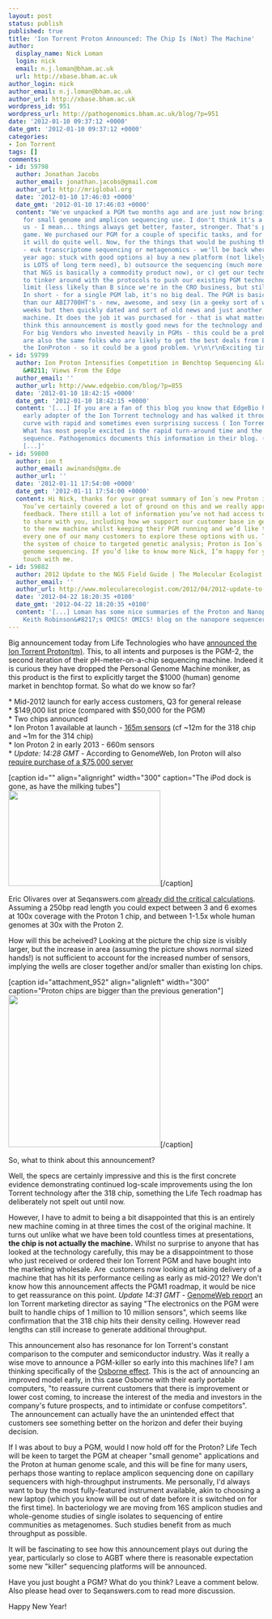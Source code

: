 ```yaml
---
layout: post
status: publish
published: true
title: 'Ion Torrent Proton Announced: The Chip Is (Not) The Machine'
author:
  display_name: Nick Loman
  login: nick
  email: n.j.loman@bham.ac.uk
  url: http://xbase.bham.ac.uk
author_login: nick
author_email: n.j.loman@bham.ac.uk
author_url: http://xbase.bham.ac.uk
wordpress_id: 951
wordpress_url: http://pathogenomics.bham.ac.uk/blog/?p=951
date: '2012-01-10 09:37:12 +0000'
date_gmt: '2012-01-10 09:37:12 +0000'
categories:
- Ion Torrent
tags: []
comments:
- id: 59798
  author: Jonathan Jacobs
  author_email: jonathan.jacobs@gmail.com
  author_url: http://mriglobal.org
  date: '2012-01-10 17:46:03 +0000'
  date_gmt: '2012-01-10 17:46:03 +0000'
  content: "We've unpacked a PGM two months ago and are just now bringing it online
    for small genome and amplicon sequencing use. I don't think it's a big deal for
    us - I mean... things always get better, faster, stronger. That's part of the
    game. We purchased our PGM for a couple of specific tasks, and for those tasks
    it will do quite well. Now, for the things that would be pushing the technology
    - euk transcriptome sequencing or metagenomics - we'll be back where we were a
    year ago: stuck with good options a) buy a new platform (not likely unless there
    is LOTS of long term need), b) outsource the sequencing (much more likely, given
    that NGS is basically a commodity product now), or c) get our technical staff
    to tinker around with the protocols to push our existing PGM technology to the
    limit (less likely than B since we're in the CRO business, but still possible).
    In short - for a single PGM lab, it's no big deal. The PGM is basically no different
    than our ABI7700HT's - new, awesome, and sexy (in a geeky sort of way) for a couple
    weeks but then quickly dated and sort of old news and just another cog in the
    machine. It does the job it was purchased for - that is what matters.\r\n\r\nI
    think this announcement is mostly good news for the technology and the market.
    For big Vendors who invested heavily in PGMs - this could be a problem, but they
    are also the same folks who are likely to get the best deals from LifeTech on
    the IonProton - so it could be a good problem. \r\n\r\nExciting times..."
- id: 59799
  author: Ion Proton Intensifies Competition in Benchtop Sequencing &laquo; Edge Bio
    &#8211; Views From the Edge
  author_email: ''
  author_url: http://www.edgebio.com/blog/?p=855
  date: '2012-01-10 18:42:15 +0000'
  date_gmt: '2012-01-10 18:42:15 +0000'
  content: '[...] If you are a fan of this blog you know that EdgeBio has been an
    early adopter of the Ion Torrent technology and has walked it through its development
    curve with rapid and sometimes even surprising success ( Ion Torrent Retrospective).
    What has most people excited is the rapid turn-around time and the price to generate
    sequence. Pathogenomics documents this information in their blog. (http://pathogenomics.bham.ac.uk/blog/2012/01/ion-torrent-proton-the-chip-is-not-the-machine/).
    [...]'
- id: 59800
  author: ion t
  author_email: awinands@gmx.de
  author_url: ''
  date: '2012-01-11 17:54:00 +0000'
  date_gmt: '2012-01-11 17:54:00 +0000'
  content: Hi Nick, thanks for your great summary of Ion´s new Proton instrument.
    You’ve certainly covered a lot of ground on this and we really appreciate the
    feedback. There still a lot of information you’ve not had access to we’d like
    to share with you, including how we support our customer base in getting access
    to the new machine whilst keeping their PGM running and we’d like to encourage
    every one of our many customers to explore these options with us. The PGM remains
    the system of choice to targeted genetic analysis; Proton is Ion´s solution to
    genome sequencing. If you’d like to know more Nick, I’m happy for you to get in
    touch with me.
- id: 59882
  author: 2012 Update to the NGS Field Guide | The Molecular Ecologist
  author_email: ''
  author_url: http://www.molecularecologist.com/2012/04/2012-update-to-the-ngs-field-guide/
  date: '2012-04-22 18:20:35 +0100'
  date_gmt: '2012-04-22 18:20:35 +0100'
  content: '[...] Loman has some nice summaries of the Proton and Nanopore sequencers.
    Keith Robinson&#8217;s OMICS! OMICS! blog on the nanopore sequencers, Ion [...]'
---
```

<p>Big announcement today from Life Technologies who have <a href="http://www.invitrogen.com/site/us/en/home/Products-and-Services/Applications/Sequencing/Semiconductor-Sequencing/proton.html">announced the Ion Torrent Proton(tm)</a>. This, to all intents and purposes is the PGM-2, the second iteration of their pH-meter-on-a-chip sequencing machine. Indeed it is curious they have dropped the Personal Genome Machine moniker, as this product is the first to explicitly target the $1000 (human) genome market in benchtop format. So what do we know so far?</p>
<p>* Mid-2012 launch for early access customers, Q3 for general release<br />
* $149,000 list price (compared with $50,000 for the PGM)<br />
* Two chips announced<br />
* Ion Proton 1 available at launch - <a href="http://www.genengnews.com/gen-news-highlights/ion-torrent-instrument-designed-to-sequence-the-human-genome-for-1-000-in-one-day/81246184/">165m sensors</a> (cf ~12m for the 318 chip and ~1m for the 314 chip)<br />
* Ion Proton 2 in early 2013 - 660m sensors<br />
* <em>Update: 14:28 GMT</em> - According to GenomeWeb, Ion Proton will also <a href="http://www.genomeweb.com/sequencing/life-tech-plans-new-ion-torrent-instrument-deliver-whole-genomes-hours-1k?utm_source=feedburner&amp;utm_medium=feed&amp;utm_campaign=Feed%3A+genomeweb%2Finsequence+%28In+Sequence%29">require purchase of a $75,000 server</a></p>
<p>[caption id="" align="alignright" width="300" caption="The iPod dock is gone, as have the milking tubes"]<a href="http://pathogenomics.bham.ac.uk/blog/wp-content/uploads/lowIC.jpg"><img src="http://pathogenomics.bham.ac.uk/blog/wp-content/uploads/lowIC-300x188.jpg" alt="" width="300" height="188" /></a>[/caption]</p>
<p>Eric Olivares over at Seqanswers.com <a href="http://seqanswers.com/forums/showpost.php?p=61286&amp;postcount=8">already did the critical calculations</a>. Assuming a 250bp read length you could expect between 3 and 6 exomes at 100x coverage with the Proton 1 chip, and between 1-1.5x whole human genomes at 30x with the Proton 2.</p>
<p>How will this be acheived? Looking at the picture the chip size is visibly larger, but the increase in area (assuming the picture shows normal sized hands!) is not sufficient to account for the increased number of sensors, implying the wells are closer together and/or smaller than existing Ion chips.</p>
<p>[caption id="attachment_952" align="alignleft" width="300" caption="Proton chips are bigger than the previous generation"]<a href="http://pathogenomics.bham.ac.uk/blog/wp-content/uploads/FOmV2.jpg"><img class="size-medium wp-image-952 " title="FOmV2" src="http://pathogenomics.bham.ac.uk/blog/wp-content/uploads/FOmV2-300x300.jpg" alt="" width="300" height="300" /></a>[/caption]</p>
<p>So, what to think about this announcement?</p>
<p>Well, the specs are certainly impressive and this is the first concrete evidence demonstrating continued log-scale improvements using the Ion Torrent technology after the 318 chip, something the Life Tech roadmap has deliberately not spelt out until now.</p>
<p>However, I have to admit to being a bit disappointed that this is an entirely new machine coming in at three times the cost of the original machine. It turns out unlike what we have been told countless times at presentations, <strong>the chip is not actually the machine.</strong> Whilst no surprise to anyone that has looked at the technology carefully, this may be a disappointment to those who just received or ordered their Ion Torrent PGM and have bought into the marketing wholesale. Are  customers now looking at taking delivery of a machine that has hit its performance ceiling as early as mid-2012? We don't know how this announcement affects the PGM1 roadmap, it would be nice to get reassurance on this point. <em>Update 14:31 GMT</em> - <a href="http://www.genomeweb.com/sequencing/life-tech-plans-new-ion-torrent-instrument-deliver-whole-genomes-hours-1k?utm_source=feedburner&utm_medium=feed&utm_campaign=Feed%3A+genomeweb%2Finsequence+%28In+Sequence%29">GenomeWeb report</a> an Ion Torrent marketing director as saying "The electronics on the PGM were built to handle chips of 1 million to 10 million sensors", which seems like confirmation that the 318 chip hits their density ceiling. However read lengths can still increase to generate additional throughput.</p>
<p>This announcement also has resonance for Ion Torrent's constant comparison to the computer and semiconductor industry. Was it really a wise move to announce a PGM-killer so early into this machines life? I am thinking specifically of the <a href="http://en.wikipedia.org/wiki/Osborne_effect">Osborne effect</a>. This is the act of announcing an improved model early, in this case Osborne with their early portable computers, "to reassure current customers that there is improvement or lower cost coming, to increase the interest of the media and investors in the company's future prospects, and to intimidate or confuse competitors".  The announcement can actually have the an unintended effect that customers see something better on the horizon and defer their buying decision.</p>
<p>If I was about to buy a PGM, would I now hold off for the Proton? Life Tech will be keen to target the PGM at cheaper "small genome" applications and the Proton at human genome scale, and this will be fine for many users, perhaps those wanting to replace amplicon sequencing done on capillary sequencers with high-throughput instruments. Me personally, I'd always want to buy the most fully-featured instrument available, akin to choosing a new laptop (which you know will be out of date before it is switched on for the first time). In bacteriology we are moving from 16S amplicon studies and whole-genome studies of single isolates to sequencing of entire communities as metagenomes. Such studies benefit from as much throughput as possible.</p>
<p>It will be fascinating to see how this announcement plays out during the year, particularly so close to AGBT where there is reasonable expectation some new "killer" sequencing platforms will be announced.</p>
<p>Have you just bought a PGM? What do you think? Leave a comment below. Also please head over to Seqanswers.com to read more discussion.</p>
<p>Happy New Year!</p>
